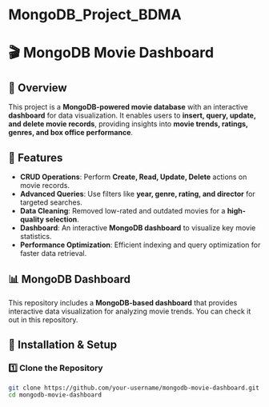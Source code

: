# MongoDB_Project_BDMA
# 🎬 MongoDB Movie Dashboard  

## 📌 Overview  
This project is a **MongoDB-powered movie database** with an interactive **dashboard** for data visualization. It enables users to **insert, query, update, and delete movie records**, providing insights into **movie trends, ratings, genres, and box office performance**.  

## 🚀 Features  
- **CRUD Operations**: Perform **Create, Read, Update, Delete** actions on movie records.  
- **Advanced Queries**: Use filters like **year, genre, rating, and director** for targeted searches.  
- **Data Cleaning**: Removed low-rated and outdated movies for a **high-quality selection**.  
- **Dashboard**: An interactive **MongoDB dashboard** to visualize key movie statistics.  
- **Performance Optimization**: Efficient indexing and query optimization for faster data retrieval.  

## 📊 MongoDB Dashboard  
This repository includes a **MongoDB-based dashboard** that provides interactive data visualization for analyzing movie trends. You can check it out in this repository.  

## 🔧 Installation & Setup  
### **1️⃣ Clone the Repository**  
```bash
git clone https://github.com/your-username/mongodb-movie-dashboard.git
cd mongodb-movie-dashboard

